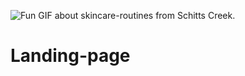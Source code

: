 ![Fun GIF about skincare-routines from Schitts Creek.](https://media.giphy.com/media/QWkRozImhYBRfIcG7i/giphy.gif)

# Landing-page
